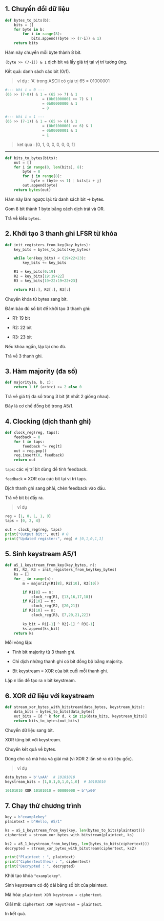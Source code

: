 ## 1. Chuyển đổi dữ liệu
```python
def bytes_to_bits(b):
    bits = []
    for byte in b:
        for i in range(8):
            bits.append((byte >> (7-i)) & 1)
    return bits
```
Hàm này chuyển mỗi byte thành 8 bit.

`(byte >> (7-i)) & 1` dịch bit và lấy giá trị tại vị trí tương ứng.

Kết quả: danh sách các bit (0/1).

> ví dụ : 'A' trong ASCII có giá trị 65 = 01000001

```python
#--- khi i = 0 ---
(65 >> (7-0)) & 1 = (65 >> 7) & 1
                 = (0b01000001 >> 7) & 1
                 = 0b00000000 & 1
                 = 0
```

```python
#--- khi i = 1 ---
(65 >> (7-1)) & 1 = (65 >> 6) & 1
                 = (0b01000001 >> 6) & 1
                 = 0b00000001 & 1
                 = 1
```
> ket qua : [0, 1, 0, 0, 0, 0, 0, 1]

---

```python
def bits_to_bytes(bits):
    out = []
    for i in range(0, len(bits), 8):
        byte = 0
        for j in range(8):
            byte = (byte << 1) | bits[i + j]
        out.append(byte)
    return bytes(out)
```
Hàm này làm ngược lại: từ danh sách bit → bytes.

Gom 8 bit thành 1 byte bằng cách dịch trái và OR.

Trả về kiểu `bytes`.

## 2. Khởi tạo 3 thanh ghi LFSR từ khóa
```python
def init_registers_from_key(key_bytes):
    key_bits = bytes_to_bits(key_bytes)

    while len(key_bits) < (19+22+23):
        key_bits += key_bits

    R1 = key_bits[0:19]
    R2 = key_bits[19:19+22]
    R3 = key_bits[19+22:19+22+23]

    return R1[:], R2[:], R3[:]
```
Chuyển khóa từ bytes sang bit.

Đảm bảo đủ số bit để khởi tạo 3 thanh ghi:

- R1: 19 bit

- R2: 22 bit

- R3: 23 bit

Nếu khóa ngắn, lặp lại cho đủ.

Trả về 3 thanh ghi.

## 3. Hàm majority (đa số)
```python
def majority(a, b, c):
    return 1 if (a+b+c) >= 2 else 0
```
Trả về giá trị đa số trong 3 bit (ít nhất 2 giống nhau).

Đây là cơ chế đồng bộ trong A5/1.

## 4. Clocking (dịch thanh ghi)
```python
def clock_reg(reg, taps):
    feedback = 0
    for t in taps:
        feedback ^= reg[t]
    out = reg.pop()
    reg.insert(0, feedback)
    return out
```
`taps`: các vị trí bit dùng để tính feedback.

`feedback` = XOR của các bit tại vị trí taps.

Dịch thanh ghi sang phải, chèn feedback vào đầu.

Trả về bit bị đẩy ra.

> ví dụ 
```python
reg = [1, 0, 1, 1, 0]
taps = [0, 2, 4]

out = clock_reg(reg, taps)
print("Output bit:", out) # 0
print("Updated register:", reg) # [0,1,0,1,1]
```

## 5. Sinh keystream A5/1
```python
def a5_1_keystream_from_key(key_bytes, n):
    R1, R2, R3 = init_registers_from_key(key_bytes)
    ks = []
    for _ in range(n):
        m = majority(R1[8], R2[10], R3[10])

        if R1[8] == m:
            clock_reg(R1, [13,16,17,18])
        if R2[10] == m:
            clock_reg(R2, [20,21])
        if R3[10] == m:
            clock_reg(R3, [7,20,21,22])
        
        ks_bit = R1[-1] ^ R2[-1] ^ R3[-1]
        ks.append(ks_bit)
    return ks
```
Mỗi vòng lặp:

- Tính bit majority từ 3 thanh ghi.

- Chỉ dịch những thanh ghi có bit đồng bộ bằng majority.

- Bit keystream = XOR của bit cuối mỗi thanh ghi.

Lặp n lần để tạo ra n bit keystream.

## 6. XOR dữ liệu với keystream
```python
def stream_xor_bytes_with_bitstream(data_bytes, keystream_bits):
    data_bits = bytes_to_bits(data_bytes)
    out_bits = [d ^ k for d, k in zip(data_bits, keystream_bits)]
    return bits_to_bytes(out_bits)
```
Chuyển dữ liệu sang bit.

XOR từng bit với keystream.

Chuyển kết quả về bytes.

Dùng cho cả mã hóa và giải mã (vì XOR 2 lần sẽ ra dữ liệu gốc).

> ví dụ
```python
data_bytes = b'\xAA'  # 10101010
keystream_bits = [1,0,1,0,1,0,1,0]  # 10101010

10101010 XOR 10101010 = 00000000 → b'\x00'
```

## 7. Chạy thử chương trình
```python
key = b"examplekey"
plaintext = b"Hello, A5/1"

ks = a5_1_keystream_from_key(key, len(bytes_to_bits(plaintext)))
ciphertext = stream_xor_bytes_with_bitstream(plaintext, ks)

ks2 = a5_1_keystream_from_key(key, len(bytes_to_bits(ciphertext)))
decrypted = stream_xor_bytes_with_bitstream(ciphertext, ks2)

print("Plaintext : ", plaintext)
print("Ciphertext(hex) : ", ciphertext)
print("Decrypted : ", decrypted)
```
Khởi tạo khóa `"examplekey"`.

Sinh keystream có độ dài bằng số bit của plaintext.

Mã hóa: `plaintext XOR keystream → ciphertext`.

Giải mã: `ciphertext XOR keystream → plaintext`.

In kết quả.